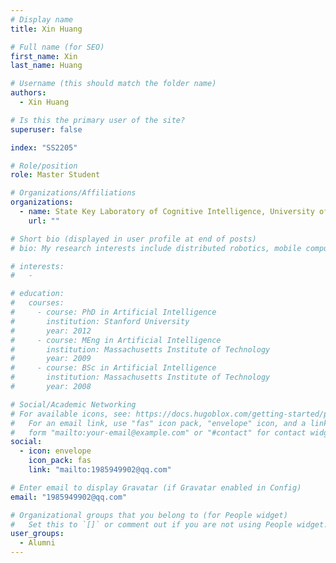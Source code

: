 ```yaml
---
# Display name
title: Xin Huang

# Full name (for SEO)
first_name: Xin
last_name: Huang

# Username (this should match the folder name)
authors:
  - Xin Huang

# Is this the primary user of the site?
superuser: false

index: "SS2205"

# Role/position
role: Master Student

# Organizations/Affiliations
organizations:
  - name: State Key Laboratory of Cognitive Intelligence, University of Science and Technology of China
    url: ""

# Short bio (displayed in user profile at end of posts)
# bio: My research interests include distributed robotics, mobile computing and programmable matter.

# interests:
#   -

# education:
#   courses:
#     - course: PhD in Artificial Intelligence
#       institution: Stanford University
#       year: 2012
#     - course: MEng in Artificial Intelligence
#       institution: Massachusetts Institute of Technology
#       year: 2009
#     - course: BSc in Artificial Intelligence
#       institution: Massachusetts Institute of Technology
#       year: 2008

# Social/Academic Networking
# For available icons, see: https://docs.hugoblox.com/getting-started/page-builder/#icons
#   For an email link, use "fas" icon pack, "envelope" icon, and a link in the
#   form "mailto:your-email@example.com" or "#contact" for contact widget.
social:
  - icon: envelope
    icon_pack: fas
    link: "mailto:1985949902@qq.com"

# Enter email to display Gravatar (if Gravatar enabled in Config)
email: "1985949902@qq.com"

# Organizational groups that you belong to (for People widget)
#   Set this to `[]` or comment out if you are not using People widget.
user_groups:
  - Alumni
---
```

